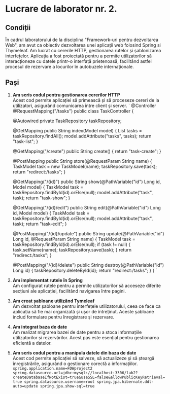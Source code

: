 # Lucrare de laborator nr. 2.

## Condiții
În cadrul laboratorului de la disciplina "Framework-uri pentru dezvoltarea Web", am avut ca obiectiv dezvoltarea unei aplicații web folosind Spring si Thymeleaf. Am lucrat cu cererile HTTP, gestionarea rutelor și șablonizarea interfețelor. Aplicația a fost proiectată pentru a permite utilizatorilor să interacționeze cu datele printr-o interfață prietenoasă, facilitând astfel procesul de rezervare a locurilor în autobuzele internaționale.

## Pași
1. **Am scris codul pentru gestionarea cererilor HTTP**  
   Acest cod permite aplicației să primească și să proceseze cereri de la utilizatori, asigurând comunicarea între client și server.
   `
@Controller
@RequestMapping("/tasks")
public class TaskController {

    @Autowired
    private TaskRepository taskRepository;

    @GetMapping
    public String index(Model model) {
        List<TaskModel> tasks = taskRepository.findAll();
        model.addAttribute("tasks", tasks);
        return "task-list";
    }

    @GetMapping("/create")
    public String create() {
        return "task-create";
    }

    @PostMapping
    public String store(@RequestParam String name) {
        TaskModel task = new TaskModel(name);
        taskRepository.save(task);
        return "redirect:/tasks";
    }

    @GetMapping("/{id}")
    public String show(@PathVariable("id") Long id, Model model) {
        TaskModel task = taskRepository.findById(id).orElse(null);
        model.addAttribute("task", task);
        return "task-show";
    }

    @GetMapping("/{id}/edit")
    public String edit(@PathVariable("id") Long id, Model model) {
        TaskModel task = taskRepository.findById(id).orElse(null);
        model.addAttribute("task", task);
        return "task-edit";
    }

    @PostMapping("/{id}/update")
    public String update(@PathVariable("id") Long id, @RequestParam String name) {
        TaskModel task = taskRepository.findById(id).orElse(null);
        if (task != null) {
            task.setName(name);
            taskRepository.save(task);
        }
        return "redirect:/tasks";
    }

    @PostMapping("/{id}/delete")
    public String destroy(@PathVariable("id") Long id) {
        taskRepository.deleteById(id);
        return "redirect:/tasks";
    }
}
`

3. **Am implementat rutele în Spring**  
   Am configurat rutele pentru a permite utilizatorilor să acceseze diferite secțiuni ale aplicației, facilitând navigarea între pagini.

4. **Am creat șabloane utilizând Tymeleaf**  
   Am dezvoltat șabloane pentru interfețele utilizatorului, ceea ce face ca aplicația să fie mai organizată și ușor de întreținut. Aceste șabloane includ formulare pentru înregistrare și rezervare.

5. **Am integrat baza de date**  
   Am realizat migrarea bazei de date pentru a stoca informațiile utilizatorilor și rezervărilor. Acest pas este esențial pentru gestionarea eficientă a datelor.

6. **Am scris codul pentru a manipula datele din baza de date**  
   Acest cod permite aplicației să salveze, să actualizeze și să șteargă înregistrările, asigurând o gestionare corectă a informațiilor.
   `
spring.application.name=FDWproject2
spring.datasource.url=jdbc:mysql://localhost:3306/lab2?createDatabaseIfNotExist=true&useSSL=false&allowPublicKeyRetrieval=true
spring.datasource.username=root
spring.jpa.hibernate.ddl-auto=update
spring.jpa.show-sql=true
`
